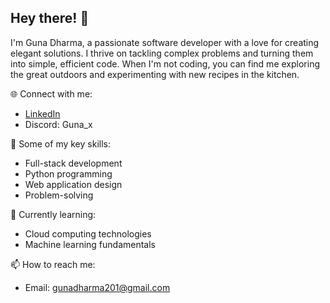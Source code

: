 ## Hey there! 👋

I'm Guna Dharma, a passionate software developer with a love for creating elegant solutions. I thrive on tackling complex problems and turning them into simple, efficient code. When I'm not coding, you can find me exploring the great outdoors and experimenting with new recipes in the kitchen.

🌐 Connect with me:
- [LinkedIn](https://www.linkedin.com/in/guna-dharma-201124204/)
- Discord: Guna_x

🚀 Some of my key skills:
- Full-stack development
- Python programming
- Web application design
- Problem-solving

🌱 Currently learning:
- Cloud computing technologies
- Machine learning fundamentals

📫 How to reach me:
- Email: gunadharma201@gmail.com
